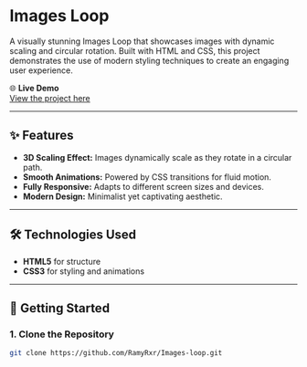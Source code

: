 # Images Loop

A visually stunning Images Loop that showcases images with dynamic scaling and circular rotation. Built with HTML and CSS, this project demonstrates the use of modern styling techniques to create an engaging user experience.

🌐 **Live Demo**  
[View the project here]()

---

## ✨ Features
- **3D Scaling Effect:** Images dynamically scale as they rotate in a circular path.
- **Smooth Animations:** Powered by CSS transitions for fluid motion.
- **Fully Responsive:** Adapts to different screen sizes and devices.
- **Modern Design:** Minimalist yet captivating aesthetic.

---

## 🛠️ Technologies Used
- **HTML5** for structure
- **CSS3** for styling and animations

---

## 🚀 Getting Started

### 1. Clone the Repository
```bash
git clone https://github.com/RamyRxr/Images-loop.git

